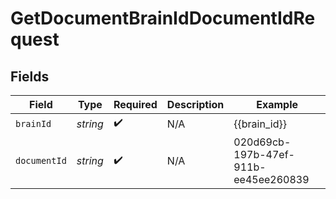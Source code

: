 # GetDocumentBrainIdDocumentIdRequest


## Fields

| Field                                | Type                                 | Required                             | Description                          | Example                              |
| ------------------------------------ | ------------------------------------ | ------------------------------------ | ------------------------------------ | ------------------------------------ |
| `brainId`                            | *string*                             | :heavy_check_mark:                   | N/A                                  | {{brain_id}}                         |
| `documentId`                         | *string*                             | :heavy_check_mark:                   | N/A                                  | 020d69cb-197b-47ef-911b-ee45ee260839 |